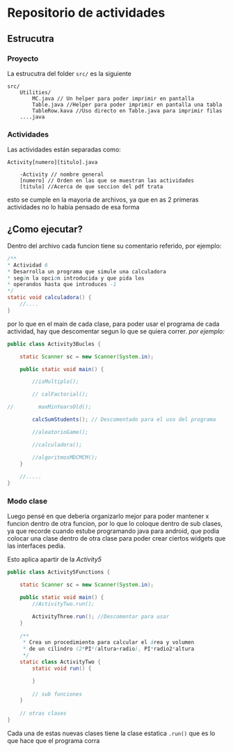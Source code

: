 # Repositorio de actividades

## Estrucutra

### Proyecto
La estrucutra del folder ``src/`` es la siguiente

```
src/
    Utilities/
        MC.java // Un helper para poder imprimir en pantalla
        Table.java //Helper para poder imprimir en pantalla una tabla
        TableRow.kava //Uso directo en Table.java para imprimir filas
    ....java
```

### Actividades

Las actividades están separadas como:
```
Activity[numero][titulo].java
    
    -Activity // nombre general
    [numero] // Orden en las que se muestran las actividades
    [titulo] //Acerca de que seccion del pdf trata
```

esto se cumple en la mayoria de archivos, ya que en as 2 primeras actividades no lo habia pensado de esa forma

## ¿Como ejecutar?
Dentro del archivo cada funcion tiene su comentario referido, por ejemplo:

```java
/**
* Actividad 6
* Desarrolla un programa que simule una calculadora
* según la opción introducida y que pida los
* operandos hasta que introduces -1
*/
static void calculadora() {
    //....
}
```

por lo que en el main de cada clase, para poder usar el programa de cada actividad, hay que descomentar segun lo que se quiera correr. *por ejemplo:*

```java
public class Activity3Bucles {

    static Scanner sc = new Scanner(System.in);

    public static void main() {

        //isMultiplo();

        // calFactorial();

//        maxMinYearsOld();

        calcSumStudents(); // Descomentado para el uso del programa

        //aleatorioGame();

        //calculadora();

        //algoritmosMDCMCM();
    }
    
    //.....
}
```

### Modo clase

Luego pensé en que deberia organizarlo mejor para poder mantener x funcion dentro de otra funcion, por lo que lo coloque dentro de sub clases, ya que recorde cuando estube programando java para android, que podia colocar una clase dentro de otra clase para poder crear ciertos widgets que las interfaces pedia.

Esto aplica apartir de la *Activity5*
```java
public class Activity5Functions {

    static Scanner sc = new Scanner(System.in);

    public static void main() {
        //ActivityTwo.run();

        ActivityThree.run(); //Descomentar para usar
    }
    
    /**
     * Crea un procedimiento para calcular el área y volumen
     * de un cilindro (2*PI*(altura+radio), PI*radio2*altura
     */
    static class ActivityTwo {
        static void run() {

        }
        
        // sub funciones
    }
    
    // otras clases
}
```

Cada una de estas nuevas clases tiene la clase estatica ``.run()`` que es lo que hace que el programa corra